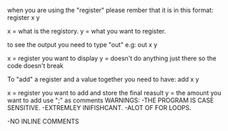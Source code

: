 when you are using the "register" please rember that it is in this format:
register x y 

x = what is the registory.
y = what you want to register.

to see the output you need to type "out" e.g:
out x y

x = register you want to display
y = doesn't do anything just there so the code doesn't break

To "add" a register and a value together you need to have:
add x y

x = register you want to add and store the final reasult 
y = the amount you want to add
use ";" as comments 
WARNINGS:
-THE PROGRAM IS CASE SENSITIVE.
-EXTREMLEY INIFISHCANT.
-ALOT OF FOR LOOPS.

-NO INLINE COMMENTS
